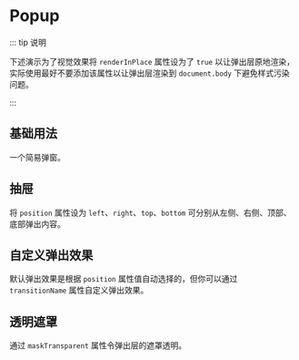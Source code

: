 # Popup

::: tip 说明

下述演示为了视觉效果将 `renderInPlace` 属性设为了 `true` 以让弹出层原地渲染，实际使用最好不要添加该属性以让弹出层渲染到 `document.body` 下避免样式污染问题。

:::

## 基础用法

一个简易弹窗。

<demo src="popup/basic" />

## 抽屉

将 `position` 属性设为 `left`、`right`、`top`、`bottom` 可分别从左侧、右侧、顶部、底部弹出内容。

<demo src="popup/drawer" />

## 自定义弹出效果

默认弹出效果是根据 `position` 属性值自动选择的，但你可以通过 `transitionName` 属性自定义弹出效果。

<demo src="popup/custom_transition" />

## 透明遮罩

通过 `maskTransparent` 属性令弹出层的遮罩透明。

<demo src="popup/transparent_mask" />

<api src="popup" />
